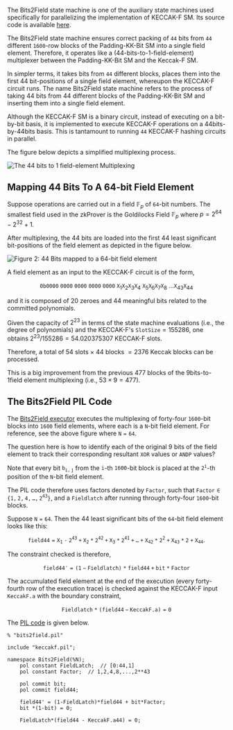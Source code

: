 The Bits2Field state machine is one of the auxiliary state machines used specifically for parallelizing the implementation of KECCAK-F SM. Its source code is available [here](https://github.com/0xPolygonHermez/zkevm-prover/blob/main/src/sm/bits2field/bits2field_executor.cpp).

The Bits2Field state machine ensures correct packing of $\mathtt{44}$ bits from $\mathtt{44}$ different $\mathtt{1600}$-row blocks of the Padding-KK-Bit SM into a single field element. Therefore, it operates like a (44-bits-to-1-field-element) multiplexer between the Padding-KK-Bit SM and the Keccak-F SM.

In simpler terms, it takes bits from $\mathtt{44}$ different blocks, places them into the first 44 bit-positions of a single field element, whereupon the KECCAK-F circuit runs. The name Bits2Field state machine refers to the process of taking $44$ bits from $44$ different blocks of the Padding-KK-Bit SM and inserting them into a single field element.

Although the KECCAK-F SM is a binary circuit, instead of executing on a bit-by-bit basis, it is implemented to execute KECCAK-F operations on a 44bits-by-44bits basis. This is tantamount to running $\mathtt{44}$ KECCAK-F hashing circuits in parallel.

The figure below depicts a simplified multiplexing process.

![The 44 bits to 1 field-element Multiplexing](../../../../img/zkEVM/01b2f-44-2-one-multiplex.png)

## Mapping 44 Bits To A 64-bit Field Element

Suppose operations are carried out in a field $\mathbb{F}_p$ of $\mathtt{64}$-bit numbers. The smallest field used in the zkProver is the Goldilocks Field $\mathbb{F}_p$ where $p = 2^{64} - 2^{32}+1$.

After multiplexing, the 44 bits are loaded into the first 44 least significant bit-positions of the field element as depicted in the figure below.

![Figure 2: 44 Bits mapped to a 64-bit field element](../../../../img/zkEVM/02b2f-44-bits-to-64bit-fe.png)

A field element as an input to the KECCAK-F circuit is of the form,

$$
\mathtt{0b}\mathtt{0000\ 0000\ 0000\ 0000\ 0000}\ \mathtt{X}_1 \mathtt{X}_2 \mathtt{X}_3 \mathtt{X}_4\ \mathtt{X}_5 \mathtt{X}_6 \mathtt{X}_7 \mathtt{X}_8\ \dots \mathtt{X}_{43} \mathtt{X}_{44}
\text{ }
$$

and it is composed of 20 zeroes and 44 meaningful bits related to the committed polynomials.

Given the capacity of $2^{23}$ in terms of the state machine evaluations (i.e., the degree of polynomials) and the KECCAK-F's $\texttt{SlotSize} = 155286$, one obtains $2^{23} / 155286 = 54.020375307$ KECCAK-F slots.

Therefore, a total of $54$ slots $\times$ $44$ blocks $= 2376$ Keccak blocks can be processed.

This is a big improvement from the previous $477$ blocks of the 9bits-to-1field element multiplexing (i.e., $53 \times 9 = 477$).

## The Bits2Field PIL Code

The [Bits2Field executor](https://github.com/0xPolygonHermez/zkevm-prover/blob/main/src/sm/bits2field/bits2field_executor.cpp) executes the multiplexing of forty-four $\mathtt{1600}$-bit blocks into $\mathtt{1600}$ field elements, where each is a $\mathtt{N}$-bit field element. For reference, see the above figure where $\mathtt{N = 64}$.

The question here is how to identify each of the original 9 bits of the field element to track their corresponding resultant $\mathtt{XOR}$ values or $\mathtt{ANDP}$ values?

Note that every bit $\mathtt{b_{i,j}}$ from the $\mathtt{i}$-th $\mathtt{1600}$-bit block is placed at the $\mathtt{2^{i}}$-th position of the $\mathtt{N}$-bit field element.

The PIL code therefore uses factors denoted by $\mathtt{Factor}$, such that $\mathtt{Factor \in \{ 1, 2, 4, \dots , 2^{43} \}}$, and a $\mathtt{Fieldlatch}$ after running through forty-four $\mathtt{1600}$-bit blocks.

Suppose $\mathtt{N = 64}$. Then the 44 least significant bits of the $\mathtt{64}$-bit field element looks like this:

$$
\mathtt{field44 = X_1 \cdot 2^{43} + X_{2}*{2}^{42} + X_{3}*{2}^{41} + \dots + X_{42}*{2}^2 + X_{43}*2 + X_{44}}.
$$

The constraint checked is therefore,

$$
\mathtt{field44' = (1-Fieldlatch)*field44 + bit*Factor}
$$

The accumulated field element at the end of the execution (every forty-fourth row of the execution trace) is checked against the KECCAK-F input $\mathtt{KeccakF.a}$ with the boundary constraint,

$$
\mathtt{Fieldlatch*(field44 - KeccakF.a) = 0}
$$

The [PIL code](https://github.com/0xPolygonHermez/zkevm-proverjs/blob/develop/pil/bits2field.pil) is given below.

```
% "bits2field.pil"

include "keccakf.pil";

namespace Bits2Field(%N);
    pol constant FieldLatch;  // [0:44,1]
    pol constant Factor;  // 1,2,4,8,...,2**43

    pol commit bit;
    pol commit field44;

    field44' = (1-FieldLatch)*field44 + bit*Factor;
    bit *(1-bit) = 0;

    FieldLatch*(field44 - KeccakF.a44) = 0;
```
